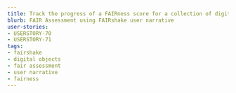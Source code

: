 ```yaml
---
title: Track the progress of a FAIRness score for a collection of digital objects over time.
blurb: FAIR Assessment using FAIRshake user narrative
user-stories:
- USERSTORY-70
- USERSTORY-71
tags:
- fairshake
- digital objects
- fair assessment
- user narrative
- fairness
---
```

